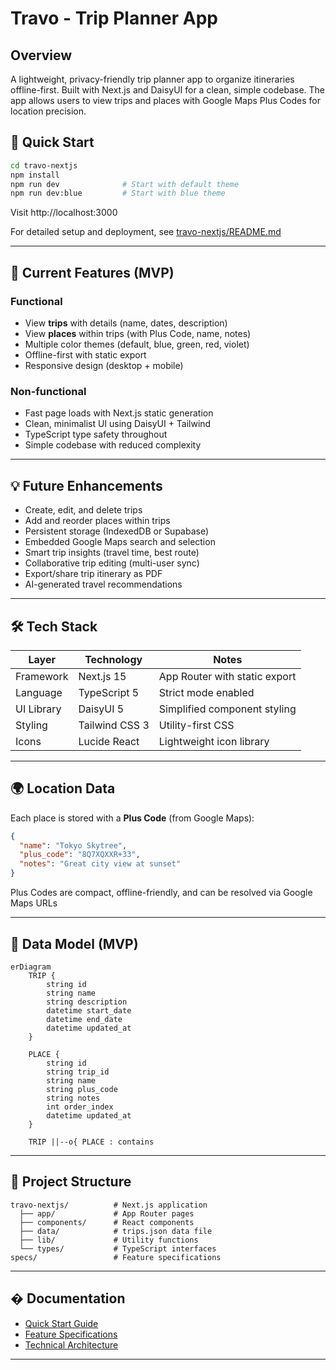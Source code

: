 # Travo - Trip Planner App

## Overview
A lightweight, privacy-friendly trip planner app to organize itineraries offline-first. Built with Next.js and DaisyUI for a clean, simple codebase. The app allows users to view trips and places with Google Maps Plus Codes for location precision.

## 🚀 Quick Start

```bash
cd travo-nextjs
npm install
npm run dev              # Start with default theme
npm run dev:blue         # Start with blue theme
```

Visit http://localhost:3000

For detailed setup and deployment, see [travo-nextjs/README.md](./travo-nextjs/README.md)

---

## 🧩 Current Features (MVP)

### Functional

- View **trips** with details (name, dates, description)
- View **places** within trips (with Plus Code, name, notes)
- Multiple color themes (default, blue, green, red, violet)
- Offline-first with static export
- Responsive design (desktop + mobile)

### Non-functional

- Fast page loads with Next.js static generation
- Clean, minimalist UI using DaisyUI + Tailwind
- TypeScript type safety throughout
- Simple codebase with reduced complexity

---

## 💡 Future Enhancements

- Create, edit, and delete trips
- Add and reorder places within trips
- Persistent storage (IndexedDB or Supabase)
- Embedded Google Maps search and selection  
- Smart trip insights (travel time, best route)  
- Collaborative trip editing (multi-user sync)  
- Export/share trip itinerary as PDF  
- AI-generated travel recommendations

---

## 🛠️ Tech Stack

| Layer | Technology | Notes |
|-------|-------------|-------|
| Framework | Next.js 15 | App Router with static export |
| Language | TypeScript 5 | Strict mode enabled |
| UI Library | DaisyUI 5 | Simplified component styling |
| Styling | Tailwind CSS 3 | Utility-first CSS |
| Icons | Lucide React | Lightweight icon library |

---

## 🌍 Location Data

Each place is stored with a **Plus Code** (from Google Maps):

```json
{
  "name": "Tokyo Skytree",
  "plus_code": "8Q7XQXXR+33",
  "notes": "Great city view at sunset"
}
```

Plus Codes are compact, offline-friendly, and can be resolved via Google Maps URLs

---

## 🔄 Data Model (MVP)

```mermaid
erDiagram
    TRIP {
        string id
        string name
        string description
        datetime start_date
        datetime end_date
        datetime updated_at
    }

    PLACE {
        string id
        string trip_id
        string name
        string plus_code
        string notes
        int order_index
        datetime updated_at
    }

    TRIP ||--o{ PLACE : contains
```

---

## 📂 Project Structure

```
travo-nextjs/          # Next.js application
  ├── app/             # App Router pages
  ├── components/      # React components
  ├── data/            # trips.json data file
  ├── lib/             # Utility functions
  └── types/           # TypeScript interfaces
specs/                 # Feature specifications
```

---

## � Documentation

- [Quick Start Guide](./travo-nextjs/README.md)
- [Feature Specifications](./specs/)
- [Technical Architecture](./TECHNICAL_ARCHITECTURE.md)

---
